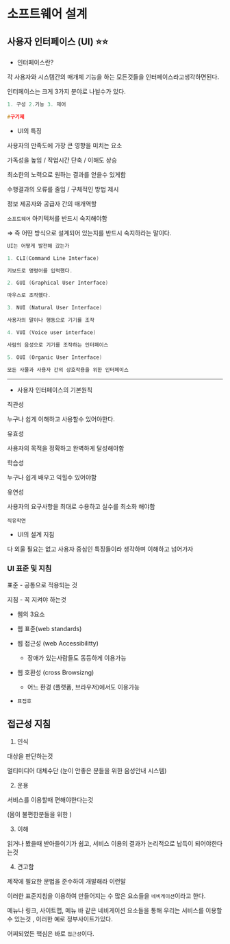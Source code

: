 # **소프트웨어 설계**

## **사용자 인터페이스 (UI)** ⭐️⭐️

- 인터페이스란?

각 사용자와 시스템간의 매개체 기능을 하는 모든것들을 인터페이스라고생각하면된다.

인터페이스는 크게 3가지 분야로 나뉠수가 있다.

```c
1. 구성 2.기능 3. 제어

#구기제
```

- UI의 특징

사용자의 만족도에 가장 큰 영향을 미치는 요소

가독성을 높임 / 작업시간 단축 / 이해도 상승

최소한의 노력으로 원하는 결과를 얻을수 있게함

수행결과의 오류를 줄임 / 구체적인 방법 제시

정보 제공자와 공급자 간의 매개역할

`소프트웨어` 아키텍처를 반드시 숙지해야함

⇒ 즉 어떤 방식으로 설계되어 있는지를 반드시 숙지하라는 말이다.

```c
UI는 어떻게 발전해 갔는가

1. CLI(Command Line Interface)

키보드로 명령어를 입력했다.

2. GUI (Graphical User Interface)

마우스로 조작했다.

3. NUI (Natural User Interface)

사용자의 말이나 행동으로 기기를 조작

4. VUI (Voice user interface)

사람의 음성으로 기기를 조작하는 인터페이스

5. OUI (Organic User Interface)

모든 사물과 사용자 간의 상호작용을 위한 인터페이스
```

---

- 사용자 인터페이스의 기본원칙

직관성

누구나 쉽게 이해하고 사용할수 있어야한다.

유효성

사용자의 목적을 정확하고 완벽하게 달성해야함

학습성

누구나 쉽게 배우고 익힐수 있어야함

유연성

사용자의 요구사항을 최대로 수용하고 실수를 최소화 해야함

`직유학연`

- UI의 설계 지침

다 외울 필요는 없고 사용자 중심인 특징들이라 생각하며 이해하고 넘어가자

### UI 표준 및 지침

표준 - 공통으로 적용되는 것

지침 - 꼭 지켜야 하는것

- 웹의 3요소

- 웹 표준(web standards)
- 웹 접근성 (web Accessibilitty)
  - 장애가 있는사람들도 동등하게 이용가능
- 웹 호환성 (cross Browsizng)
  - 어느 환경 (플랫폼, 브라우저)에서도 이용가능
- `표접호`

## 접근성 지침

1. 인식

대상을 판단하는것

멀티미디어 대체수단 (눈이 안좋은 분들을 위한 음성안내 시스템)

2. 운용

서비스를 이용할때 편해야한다는것

(몸이 불편한분들을 위한 )

3. 이해

읽거나 봤을때 받아들이기가 쉽고, 서비스 이용의 결과가 논리적으로 납득이 되어야한다는것

4. 견고함

제작에 필요한 문법을 준수하여 개발해라 이런말

이러한 표준지침을 이용하여 만들어지는 수 많은 요소들을 `네비게이션`이라고 한다.

메뉴나 링크, 사이트맵, 메뉴 바 같은 네비게이션 요소들을 통해 우리는 서비스를 이용할수 있는것 , 이러한 예로 정부사이트가있다.

어찌되었든 핵심은 바로 `접근성`이다.

